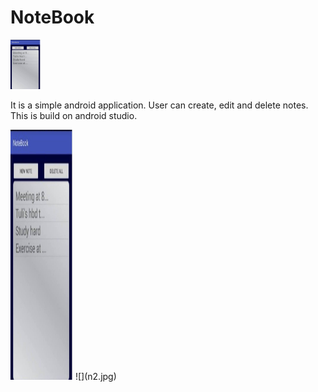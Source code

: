 # NoteBook

<img src="https://github.com/tamanna037/NoteBook/blob/master/n1.jpg" width="48">

It is a simple android application. User can create, edit and delete notes. This is build on android studio.

<img src="https://github.com/tamanna037/NoteBook/blob/master/n1.jpg" height="400" width="100">
![](n2.jpg)
